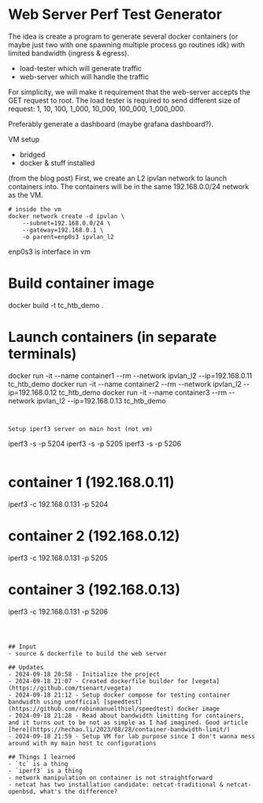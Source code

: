 # Web Server Perf Test Generator

The idea is create a program to generate several docker containers (or maybe just two with one spawning multiple process go routines idk) with limited bandwidth (ingress & egress).
- load-tester which will generate traffic
- web-server which will handle the traffic

For simplicity, we will make it requirement that the web-server accepts the GET request to root. The load tester is required to send different size of request: 1, 10, 100, 1_000, 10_000, 100_000, 1_000_000.

Preferably generate a dashboard (maybe grafana dashboard?).


VM setup
- bridged
- docker & stuff installed

(from the blog post) First, we create an L2 ipvlan network to launch containers into. The containers will be in the same 192.168.0.0/24 network as the VM.
```
# inside the vm
docker network create -d ipvlan \
    --subnet=192.168.0.0/24 \
    --gateway=192.168.0.1 \
    -o parent=enp0s3 ipvlan_l2
```
enp0s3 is interface in vm

# Build container image
docker build -t tc_htb_demo .

# Launch containers (in separate terminals)
docker run -it --name container1 --rm --network ipvlan_l2 --ip=192.168.0.11 tc_htb_demo
docker run -it --name container2 --rm --network ipvlan_l2 --ip=192.168.0.12 tc_htb_demo
docker run -it --name container3 --rm --network ipvlan_l2 --ip=192.168.0.13 tc_htb_demo
```


Setup iperf3 server on main host (not vm)
```
iperf3 -s -p 5204
iperf3 -s -p 5205
iperf3 -s -p 5206
```

```
# container 1 (192.168.0.11)
iperf3 -c 192.168.0.131 -p 5204

# container 2 (192.168.0.12)
iperf3 -c 192.168.0.131 -p 5205

# container 3 (192.168.0.13)
iperf3 -c 192.168.0.131 -p 5206

```



## Input
- source & dockerfile to build the web server

## Updates
- 2024-09-18 20:58 - Initialize the project
- 2024-09-18 21:07 - Created dockerfile builder for [vegeta](https://github.com/tsenart/vegeta)
- 2024-09-18 21:12 - Setup docker compose for testing container bandwidth using unofficial [speedtest](https://github.com/robinmanuelthiel/speedtest) docker image
- 2024-09-18 21:28 - Read about bandwidth limitting for containers, and it turns out to be not as simple as I had imagined. Good article [here](https://hechao.li/2023/08/28/container-bandwidth-limit/)
- 2024-09-18 21:59 - Setup VM for lab purpose since I don't wanna mess around with my main host tc configurations

## Things I learned
- `tc` is a thing
- `iperf3` is a thing
- network manipulation on container is not straightforward
- netcat has two installation candidate: netcat-traditional & netcat-openbsd, what's the difference?
